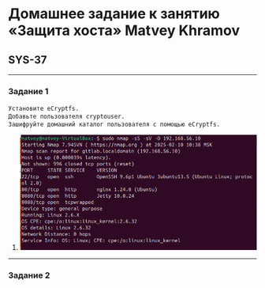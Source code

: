 # Домашнее задание к занятию «Защита хоста»  Matvey Khramov
## SYS-37

---

### Задание 1

    Установите eCryptfs.
    Добавьте пользователя cryptouser.
    Зашифруйте домашний каталог пользователя с помощью eCryptfs.



1. ![Screenshot 1](https://github.com/Netology88/DevOps.-I-D/blob/main/screenshots/Screenshot%20from%202025-02-10%2010-53-04.png)


---

### Задание 2


